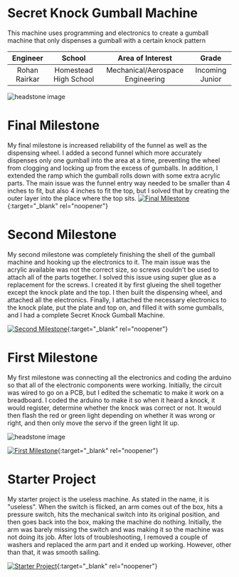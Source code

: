 ﻿# Secret Knock Gumball Machine
This machine uses programming and electronics to create a gumball machine that only dispenses a gumball with a certain knock pattern

| **Engineer** | **School** | **Area of Interest** | **Grade** |
|:--:|:--:|:--:|:--:|
| Rohan Rairkar | Homestead High School | Mechanical/Aerospace Engineering | Incoming Junior

![headstone image](https://lh3.googleusercontent.com/pw/AM-JKLVnnP7sI6LzxgDa8Y0KXO7RgNxbgnI6-feQFFb5hWKyFV1nyY6iZ34TMninLdIXaLCwo6SlBs2b-fHBt8jr8aFRCoqPc6Q2TZyh-ec4eoRcXKH4qwqcrknia2Dub9lUxmVGy_R6C5O36TFbXlUo5nQa=s1568-no?authuser=0) 

# Final Milestone
My final milestone is increased reliability of the funnel as well as the dispensing wheel. I added a second funnel which more accurately dispenses only one gumball into the area at a time, preventing the wheel from clogging and locking up from the excess of gumballs. In addition, I extended the ramp which the gumball rolls down with some extra acrylic parts. The main issue was the funnel entry way needed to be smaller than 4 inches to fit, but also 4 inches to fit the top, but I solved that by creating the outer layer into the place where the top sits.
[![Final Milestone](https://res.cloudinary.com/marcomontalbano/image/upload/v1612573869/video_to_markdown/images/youtube--F7M7imOVGug-c05b58ac6eb4c4700831b2b3070cd403.jpg )](https://www.youtube.com/watch?v=F7M7imOVGug&feature=emb_logo "Final Milestone"){:target="_blank" rel="noopener"}

# Second Milestone
My second milestone was completely finishing the shell of the gumball machine and hooking up the electronics to it. The main issue was the acrylic available was not the correct size, so screws couldn't be used to attach all of the parts together. I solved this issue using super glue as a replacement for the screws. I created it by first glueing the shell together except the knock plate and the top. I then built the dispensing wheel, and attached all the electronics. Finally, I attached the necessary electronics to the knock plate, put the plate and top on, and filled it with some gumballs, and I had a complete Secret Knock Gumball Machine.

[![Second Milestone](https://i3.ytimg.com/vi/yh3NVeD6hfI/maxresdefault.jpg)](https://www.youtube.com/watch?v=yh3NVeD6hfI "Second Milestone"){:target="_blank" rel="noopener"}

# First Milestone
  
My first milestone was connecting all the electronics and coding the arduino so that all of the electronic components were working. Initially, the circuit was wired to go on a PCB, but I edited the schematic to make it work on a breadboard. I coded the arduino to make it so when it heard a knock, it would register, determine whether the knock was correct or not. It would then flash the red or green light depending on whether it was wrong or right, and then only move the servo if the green light lit up.

![headstone image](https://lh3.googleusercontent.com/F_YFZiR5rrqeGPauoPcu_eZfzBgUWKYm7tD5UvX-AOJaUeW08X_v_Eu25w2upWJJWmhDF_5qKU3WqzJUc9v-K0BCkmJ6sPpI2bdOuOb3_ReNp7lLOr05iBx3G2wbMlrCYKL0flQLgMBf0OVZXIgaLWAP4o3uzqQpVWeUlLLsmjJAZK9bErbNArUBVgTOWHvR86pd43Kr-ptbJzKUaInbXjHKw2i8VrUnPIqqIodSGfl90CrLW6UdGsiouMMjvlxkW19DFxRLC-wsGQLeIHNF5RWOLlZURM_09BgHn8fUHwQjRZOawPzRW0DBKGthjc7oJ_WRJPDcci4oGyEeEfUV9rJUwBoYOZG2NiVkCl_79fH82tcM3begp4GNzvtmVXwbRAJVilHPB-PMkduSO6KnUSdcQQ7qVbC2IF_zfHKK5Vww-0faYRB7qawIaO6Efcab_cvuFvKvBwvbs8kUm7mvPF6cfsFAN5Db5vCLQTWKtcrB7r7472BvYxhF7Vg7l5_BFgPHfiTnyBlLOXQJADaXCkD-LaMR3zUcAjaBX9AuccNAb0mW9L2FALmdMicbrb3lIpgXsmM1qwT6g_W4exE7F-1x60v2Sg1Rn3eWuOEfohzfXDoK4hWL6BLmLZb5nTi27-HX2JZSWu1J3dmBWbP7MrwDCNRe9fzZiNIsolR_Ixxxe8CG7TcoRpVtMr7SpRh9YZiIsAUE7e4F8R2CcSt1PwsLCxG9ZE93uuMKBs738vpbcLvcMnZSQO2pTvrsO9fiX3pAK_otSKrX5Q7vp_jhbFSLhwK9b4uPRK2oGBEfwmv-PSt3G0FHjiyvLjo1jr_JuUNMMkFoYPTScIDwfC0tPgtcPZKFVFgMNegV50PTOQ=w1656-h1138-no?authuser=0) 

[![First Milestone](https://i3.ytimg.com/vi/qrvOzOxq7X4/maxresdefault.jpg)](https://www.youtube.com/watch?v=qrvOzOxq7X4 "First Milestone"){:target="_blank" rel="noopener"}

# Starter Project
My starter project is the useless machine. As stated in the name, it is "useless". When the switch is flicked, an arm comes out of the box, hits a pressure switch, hits the mechanical switch into its original position, and then goes back into the box, making the machine do nothing. Initially, the arm was barely missing the switch and was making it so the machine was not doing its job. After lots of troubleshooting, I removed a couple of washers and replaced the arm part and it ended up working. However, other than that, it was smooth sailing.

[![Starter Project](https://i3.ytimg.com/vi/fU5rxLO-P5s/maxresdefault.jpg)](https://www.youtube.com/watch?v=fU5rxLO-P5s "Starter Project"){:target="_blank" rel="noopener"}
